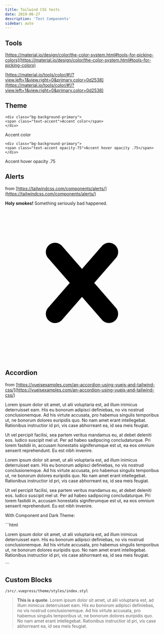 ```yaml
---
title: Tailwind CSS tests
date: 2019-06-27
description: 'Test Components'
sidebar: auto
---
```


## Tools

[https://material.io/design/color/the-color-system.html#tools-for-picking-colors](https://material.io/design/color/the-color-system.html#tools-for-picking-colors)

[https://material.io/tools/color/#!/?view.left=1&view.right=0&primary.color=0d2538](https://material.io/tools/color/#!/?view.left=1&view.right=0&primary.color=0d2538)


## Theme

```
<div class="bg-background-primary">
<span class="text-accent">Accent color</span>
</div>
```

<div class="bg-background-primary">
<span class="text-accent">Accent color</span>
</div>

```
<div class="bg-background-primary">
<span class="text-accent opacity-75">Accent hover opacity .75</span>
</div>
```

<div class="bg-background-primary">
<span class="text-accent opacity-75">Accent hover opacity .75</span>
</div>

## Alerts

from [https://tailwindcss.com/components/alerts/](https://tailwindcss.com/components/alerts/)

<div class="bg-red-100 border border-red-400 text-red-700 px-4 py-3 rounded relative" role="alert">
  <strong class="font-bold">Holy smokes!</strong>
  <span class="block sm:inline">Something seriously bad happened.</span>
  <span class="absolute top-0 bottom-0 right-0 px-4 py-3">
    <svg class="fill-current h-6 w-6 text-red-500" role="button" xmlns="http://www.w3.org/2000/svg" viewBox="0 0 20 20"><title>Close</title><path d="M14.348 14.849a1.2 1.2 0 0 1-1.697 0L10 11.819l-2.651 3.029a1.2 1.2 0 1 1-1.697-1.697l2.758-3.15-2.759-3.152a1.2 1.2 0 1 1 1.697-1.697L10 8.183l2.651-3.031a1.2 1.2 0 1 1 1.697 1.697l-2.758 3.152 2.758 3.15a1.2 1.2 0 0 1 0 1.698z"/></svg>
  </span>
</div>



 

## Accordion

from [https://vuejsexamples.com/an-accordion-using-vuejs-and-tailwind-css/](https://vuejsexamples.com/an-accordion-using-vuejs-and-tailwind-css/)

<Accordion title="Trevor Belmont">
<p class="pb-5">Lorem ipsum dolor sit amet, ut alii voluptaria est, ad illum inimicus deterruisset eam. His eu bonorum adipisci definiebas, no vis nostrud conclusionemque. Ad his virtute accusata, pro habemus singulis temporibus ut, ne bonorum dolores euripidis quo. No nam amet erant intellegebat. Rationibus instructior id pri, vis case abhorreant ea, id sea meis feugiat.</p>

<p class="pb-5">Ut vel percipit facilisi, sea partem veritus mandamus eu, at debet deleniti eos. Iudico suscipit mel ut. Per ad habeo sadipscing concludaturque. Pri lorem fastidii in, accusam honestatis signiferumque est ut, ea eos omnium senserit reprehendunt. Eu est nibh invenire.</p>
</Accordion>

<Accordion title="Alucard">
<p class="pb-5">Lorem ipsum dolor sit amet, ut alii voluptaria est, ad illum inimicus deterruisset eam. His eu bonorum adipisci definiebas, no vis nostrud conclusionemque. Ad his virtute accusata, pro habemus singulis temporibus ut, ne bonorum dolores euripidis quo. No nam amet erant intellegebat. Rationibus instructior id pri, vis case abhorreant ea, id sea meis feugiat.</p>

<p class="pb-5">Ut vel percipit facilisi, sea partem veritus mandamus eu, at debet deleniti eos. Iudico suscipit mel ut. Per ad habeo sadipscing concludaturque. Pri lorem fastidii in, accusam honestatis signiferumque est ut, ea eos omnium senserit reprehendunt. Eu est nibh invenire.</p>
</Accordion>

With Component and Dark Theme:

<Accordion title="See Code">
```html
<Accordion title="Alucard">
<p class="pb-5">Lorem ipsum dolor sit amet, ut alii voluptaria est, ad illum inimicus deterruisset eam. His eu bonorum adipisci definiebas, no vis nostrud conclusionemque. Ad his virtute accusata, pro habemus singulis temporibus ut, ne bonorum dolores euripidis quo. No nam amet erant intellegebat. Rationibus instructior id pri, vis case abhorreant ea, id sea meis feugiat.</p>
</Accordion>
```
</Accordion>

## Custom Blocks

`/src/.vuepress/theme/styles/index.styl`

> **This is a quote**. Lorem ipsum dolor sit amet, ut alii voluptaria est, ad illum inimicus deterruisset eam. His eu bonorum adipisci definiebas, no vis nostrud conclusionemque. Ad his virtute accusata, pro habemus singulis temporibus ut, ne bonorum dolores euripidis quo. No nam amet erant intellegebat. Rationibus instructior id pri, vis case abhorreant ea, id sea meis feugiat.

